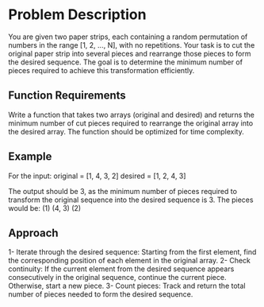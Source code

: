 # Problem Description

You are given two paper strips, each containing a random permutation of numbers in the range [1, 2, ..., N], with no repetitions. Your task is to cut the original paper strip into several pieces and rearrange those pieces to form the desired sequence. The goal is to determine the minimum number of pieces required to achieve this transformation efficiently.

## Function Requirements

Write a function that takes two arrays (original and desired) and returns the minimum number of cut pieces required to rearrange the original array into the desired array. The function should be optimized for time complexity.

## Example

For the input:
original = [1, 4, 3, 2]
desired = [1, 2, 4, 3]

The output should be 3, as the minimum number of pieces required to transform the original sequence into the desired sequence is 3. The pieces would be:
(1)
(4, 3)
(2)

## Approach

1- Iterate through the desired sequence: Starting from the first element, find the corresponding position of each element in the original array.
2- Check continuity: If the current element from the desired sequence appears consecutively in the original sequence, continue the current piece. Otherwise, start a new piece.
3- Count pieces: Track and return the total number of pieces needed to form the desired sequence.
